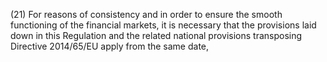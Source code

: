 (21) For reasons of consistency and in order to ensure the smooth functioning of the financial markets, it is necessary that the provisions laid down in this Regulation and the related national provisions transposing Directive 2014/65/EU apply from the same date,